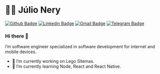 # :man_technologist: Júlio Nery

[![Github Badge](https://img.shields.io/badge/-Github-000?style=flat-square&logo=Github&logoColor=white&link=https://github.com/julionery)](https://github.com/julionery)
[![Linkedin Badge](https://img.shields.io/badge/-J%C3%BAlio%20Nery-blue?style=flat-square&logo=Linkedin&logoColor=white&link=https://www.linkedin.com/in/julio-nery/)](https://www.linkedin.com/in/julio-nery/)
[![Gmail Badge](https://img.shields.io/badge/-Gmail-c14438?style=flat-square&logo=Gmail&logoColor=white&link=mailto:juliocesaralmeidanery@gmail.com)](mailto:juliocesaralmeidanery@gmail.com)
[![Telegram Badge](https://img.shields.io/badge/-Telegram-1ca0f1?style=flat-square&labelColor=1ca0f1&logo=telegram&logoColor=white&link=https://t.me/julio_nery)](https://t.me/julio_nery)


### Hi there 👋

I’m software engineer specialized in software development for internet and mobile devices.

- 🔭 I’m currently working on Lego Sitemas.
- 🌱 I’m currently learning Node, React and React Native.

<!--
**julionery/julionery** is a ✨ _special_ ✨ repository because its `README.md` (this file) appears on your GitHub profile.

Here are some ideas to get you started:

- 🔭 I’m currently working on ...
- 🌱 I’m currently learning ...
- 👯 I’m looking to collaborate on ...
- 🤔 I’m looking for help with ...
- 💬 Ask me about ...
- 📫 How to reach me: ...
- 😄 Pronouns: ...
- ⚡ Fun fact: ...
-->
